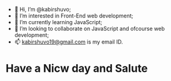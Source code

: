 - 👋 Hi, I’m @kabirshuvo;
- 👀 I’m interested in Front-End web development;
- 🌱 I’m currently learning JavaScript;
- 💞️ I’m looking to collaborate on JavaScript and ofcourse web development;
- 📫 kabirshuvo19@gmail.com is my email ID. 

<h1> Have a Nicw day and Salute </h1>

<!---
kabirshuvo/kabirshuvo is a ✨ special ✨ repository because its `README.md` (this file) appears on your GitHub profile.
You can click the Preview link to take a look at your changes.
--->

